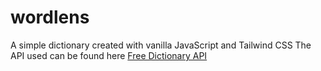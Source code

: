 # wordlens
A simple dictionary created with vanilla JavaScript and Tailwind CSS
The API used can be found here [Free Dictionary API](https://dictionaryapi.dev/)
